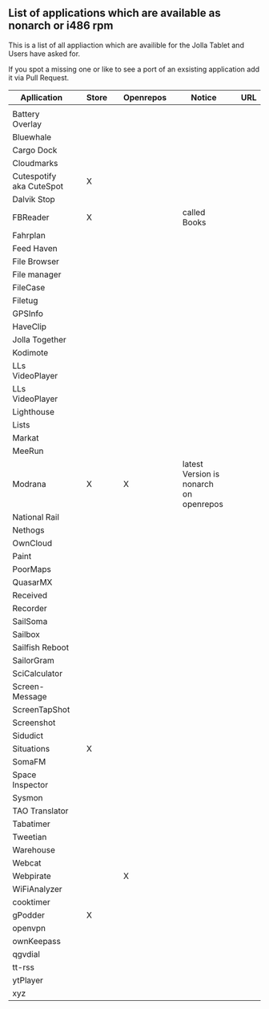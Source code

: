 
## List of applications which are available as nonarch or i486 rpm

This is a list of all appliaction which are availible for the Jolla Tablet and Users have asked for.

If you spot a missing one or like to see a port of an exsisting application add it via Pull Request. 


| Apllication     |   | Store |   | Openrepos |   | Notice                    |   | URL                  |
|-----------------|---|-------|---|-----------|---|---------------------------|---|----------------------|
|                 |   |       |   |           |   |                           |   |                      |
| Battery Overlay |   |       |   |           |   |                           |   |                      |
| Bluewhale       |   |       |   |           |   |                           |   |                      |
| Cargo Dock      |   |       |   |           |   |                           |   |                      |
| Cloudmarks      |   |       |   |           |   |                           |   |                      |
| Cutespotify  aka CuteSpot    |   | X     |   |           |   |                           |   |                      |
| Dalvik Stop     |   |       |   |           |   |                           |   |                      |
| FBReader        |   | X     |   |           |   | called Books              |   |                      |
| Fahrplan        |   |       |   |           |   |                           |   |                      |
| Feed Haven      |   |       |   |           |   |                           |   |                      |
| File Browser    |   |       |   |           |   |                           |   |                      |
| File manager    |   |       |   |           |   |                           |   |                      |
| FileCase        |   |       |   |           |   |                           |   |                      |
| Filetug         |   |       |   |           |   |                           |   |                      |
| GPSInfo         |   |       |   |           |   |                           |   |                      |
| HaveClip        |   |       |   |           |   |                           |   |                      |
| Jolla Together  |   |       |   |           |   |                           |   |                      |
| Kodimote        |   |       |   |           |   |                           |   |                      |
| LLs VideoPlayer |   |       |   |           |   |                           |   |                      |
| LLs VideoPlayer |   |       |   |           |   |                           |   |                      |
| Lighthouse  	  |   |       |   |           |   |                           |   |                      |
| Lists           |   |       |   |           |   |                           |   |                      |
| Markat          |   |       |   |           |   |                           |   |                      |
| MeeRun          |   |       |   |           |   |                           |   |                      |
| Modrana         |   | X     |   | X         |   | latest Version is nonarch on openrepos |   |                      |
| National Rail   |   |       |   |           |   |                           |   |                      |
| Nethogs         |   |       |   |           |   |                           |   |                      |
| OwnCloud        |   |       |   |           |   |                           |   |                      |
| Paint           |   |       |   |           |   |                           |   |                      |
| PoorMaps        |   |       |   |           |   |                           |   |                      |
| QuasarMX        |   |       |   |           |   |                           |   |                      |
| Received        |   |       |   |           |   |                           |   |                      |
| Recorder        |   |       |   |           |   |                           |   |                      |
| SailSoma        |   |       |   |           |   |                           |   |                      |
| Sailbox         |   |       |   |           |   |                           |   |                      |
| Sailfish Reboot         |   |       |   |           |   |                           |   |                      |
| SailorGram      |   |       |   |           |   |                           |   |                      |
| SciCalculator   |   |       |   |           |   |                           |   |                      |
| Screen-Message  |   |       |   |           |   |                           |   |                      |
| ScreenTapShot   |   |       |   |           |   |                           |   |                      |
| Screenshot      |   |       |   |           |   |                           |   |                      |
| Sidudict        |   |       |   |           |   |                           |   |                      |
| Situations      |   | X     |   |           |   |                           |   |                      |
| SomaFM          |   |       |   |           |   |                           |   |                      |
| Space Inspector |   |       |   |           |   |                           |   |                      |
| Sysmon          |   |       |   |           |   |                           |   |                      |
| TAO Translator  |   |       |   |           |   |                           |   |                      |
| Tabatimer       |   |       |   |           |   |                           |   |                      |
| Tweetian        |   |       |   |           |   |                           |   |                      |
| Warehouse       |   |       |   |           |   |                           |   |                      |
| Webcat		  |   |       |   |           |   |                           |   |                      |
| Webpirate       |   |       |   | X         |   |                           |   |                      |
| WiFiAnalyzer	  |   |       |   |           |   |                           |   |                      |
| cooktimer		  |   |       |   |           |   |                           |   |                      |
| gPodder         |   | X     |   |           |   |                           |   |                      |
| openvpn         |   |       |   |           |   |                           |   |                      |
| ownKeepass	  |   |       |   |           |   |                           |   |                      |
| qgvdial         |   |       |   |           |   |                           |   |                      |
| tt-rss		  |   |       |   |           |   |                           |   |                      |
| ytPlayer        |   |       |   |           |   |                           |   |                      |
| xyz             |   |       |   |           |   |                           |   |                      |